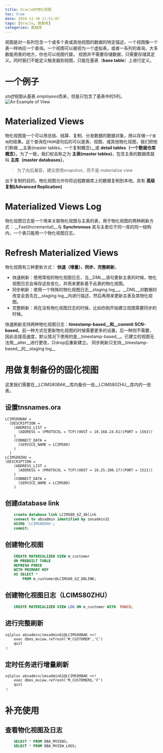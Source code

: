 ```yaml
---
title: Oracle的物化视图
toc: true
date: 2016-11-30 11:51:07
tags: [Oracle, 数据库]
categories: 数据库
---
```

视图是对一系列包含一个或多个表或其他视图的数据的特定描述，一个视图像一个表一样响应一个查询。一个视图可以被视为一个虚拟表，或者一系列的查询，大多数能用表的地方，你也可以视图代替。
视图并不需要存储数据，只需要存储其定义。同时我们不能定义触发器到视图，只能在基表（__base table__）上进行定义。
<!--more-->
# 一个例子
*staff*视图从基表 *employees*而来，但是只包含了基表中的5列。
![An Example of View](/res/20161130-oracle-view-1.png)

# Materialized Views
物化视图是一个可以用总结、结算、复制、分发数据的数据对象，用以存储`一个查询`的结果。这个查询在`FROM`语句后的可以是表、视图、或其他物化视图，我们把他们称做 __主表(master tables，一个复制概念)__或 __detail tables（一个数据仓库概念）__。为了一致，我们权且称之为 __主表(master tables)__，包含主表的数据库就叫 __主库（master databases）__。
> 为了向后兼容，建议使用snapshot，而不是 materialize view

出于复制的目的，物化视图允许你将远程数据库上的数据复制到本地。具有 __高级复制(Advanced Replication)__
# Materialized Views Log
物化视图日志是一个用来关联物化视图与主表的表，用于物化视图的两种刷新方式： __Fast(Incremental)__与 __Synchronous__
其与主表位于同一库的同一结构内，一个表只能用一个物化视图日志。
# Refresh Materialized Views
物化视图有三种更新方式： __快速（增量）、同步、完整刷新__。
- 快速刷新：使用常规的物化视图日志，当__DML__语句更新主表的时候，物化视图日志会保存这些变化，并用来更新基于此表的物化视图。
- 同步刷新：使用一个特殊的物化视图日志__staging log__。__DML__对数据的改变会首先在__staging log__内进行描述，然后再用来更新主表及其物化视图。
- 完整刷新：用在没有物化视图日志的时候，比如你刚开始建立视图需要同步的时候。

快速刷新支持两种物化视图日志：__timestamp-based__和__commit SCN-based__。前一种方式在更新物化视图的时候需要更多的设置，后一种则不需要，因此会提高速度，默认情况下使用的是__timestamp-based__。已建立的视图无法用__alter__进行更改，只drop后重新建立。
同步刷新只支持__timestamp-based__的__staging log__
# 用做复制备份的固化视图
这里我们需要在__LCIMS80BAK__库内备份一些__LCIMS80ZHU__库内的一些表。
## 设置tnsnames.ora

	LCIMS80BAK =
	  (DESCRIPTION =
	    (ADDRESS_LIST =
	      (ADDRESS = (PROTOCOL = TCP)(HOST = 10.168.24.61)(PORT = 1563))
	    )
	    (CONNECT_DATA =
	      (SERVICE_NAME = LCIMS80)
	    )
	  )
	LCIMS80ZHU =
	(DESCRIPTION =
	    (ADDRESS_LIST =
	      (ADDRESS = (PROTOCOL = TCP)(HOST = 10.25.100.17)(PORT = 1521))
	    )
	    (CONNECT_DATA =
	      (SERVICE_NAME = LCIMS80)
	    )
## 创建database link  
```sql
	create database link LCIMS80_GZ_dblink
	connect to absadmin identified by imsadmin32
	USING 'LCIMS80ZHU';
	commit;
```
## 创建物化视图
```sql
	CREATE MATERIALIZED VIEW m_customer
	ON PREBUILT TABLE 
	REFRESH FORCE 
	WITH PRIMARY KEY 
	AS SELECT * 
		FROM m_customer@LCIMS80_GZ_DBLINK;
```
## 创建物化视图日志（LCIMS80ZHU）
```sql
	CREATE MATERIALIZED VIEW LOG ON m_customer WITH  ROWID; 
```
## 进行完整刷新

	sqlplus absadmin/imsadmin61@LCIMS80BAK <<!
		exec dbms_mview.refresh('M_CUSTOMER','C')
		quit
	！
## 定时任务进行增量刷新

	sqlplus absadmin/imsadmin61@LCIMS80BAK <<!
		exec dbms_mview.refresh('M_CUSTOMER$,'F')
		quit
	！
# 补充使用
## 查看物化视图及日志
```sql
	SELECT * FROM DBA_MVIEWS;
	SELECT * FROM DBA_MVIEW_LOGS;
```
